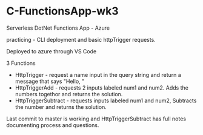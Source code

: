 # C-FunctionsApp-wk3
Serverless DotNet Functions App - Azure

practicing - CLI deployment and basic httpTrigger requests.

Deployed to azure through VS Code

3 Functions

  - HttpTrigger - request a name input in the query string and return a message that says "Hello, <name>"
  - HttpTriggerAdd - requests 2 inputs labeled num1 and num2. Adds the numbers togethor and returns the solution.
  - HttpTriggerSubtract - requests inputs labeled num1 and num2, Subtracts the number and returns the solution.
  
  Last commit to master is working and HttpTriggerSubtract has full notes documenting process and questions.
